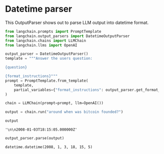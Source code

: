 # Datetime parser

This OutputParser shows out to parse LLM output into datetime format.


```python
from langchain.prompts import PromptTemplate
from langchain.output_parsers import DatetimeOutputParser
from langchain.chains import LLMChain
from langchain.llms import OpenAI
```


```python
output_parser = DatetimeOutputParser()
template = """Answer the users question:

{question}

{format_instructions}"""
prompt = PromptTemplate.from_template(
    template,
    partial_variables={"format_instructions": output_parser.get_format_instructions()},
)
```


```python
chain = LLMChain(prompt=prompt, llm=OpenAI())
```


```python
output = chain.run("around when was bitcoin founded?")
```


```python
output
```




    '\n\n2008-01-03T18:15:05.000000Z'




```python
output_parser.parse(output)
```




    datetime.datetime(2008, 1, 3, 18, 15, 5)




```python

```
